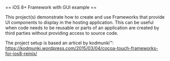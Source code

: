 == iOS 8+ Framework with GUI example ==

This project(s) demonstrate how to create and use Frameworks that provide UI components to display in the hosting application.
This can be useful when code needs to be reusable or parts of an application are created by third parties without providing access to source code.

The project setup is based an articel by kodmunki™: https://kodmunki.wordpress.com/2015/03/04/cocoa-touch-frameworks-for-ios8-remix/
